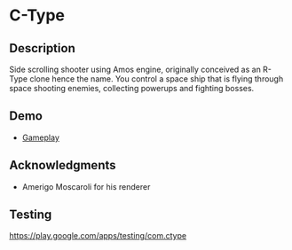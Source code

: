 # C-Type

## Description

Side scrolling shooter using Amos engine, originally conceived as an R-Type clone hence the name. 
You control a space ship that is flying through space shooting enemies, collecting powerups and fighting bosses.

## Demo
* [Gameplay](https://www.youtube.com/watch?v=qXOPcCnZn6w)

## Acknowledgments

* Amerigo Moscaroli for his renderer

## Testing
https://play.google.com/apps/testing/com.ctype